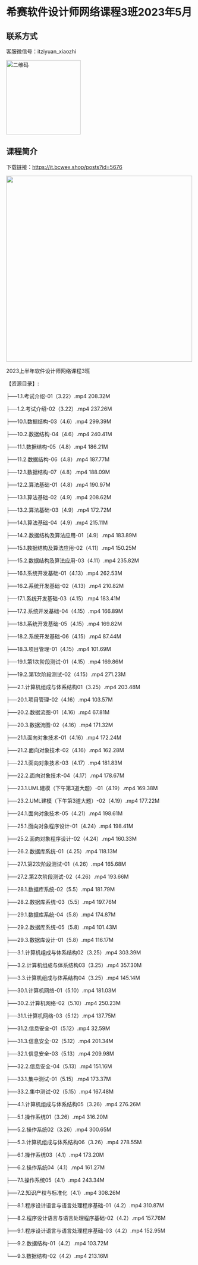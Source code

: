 # 希赛软件设计师网络课程3班2023年5月

## 联系方式

客服微信号：itziyuan_xiaozhi

<img src="https://ziyuanyun.oss-cn-guangzhou.aliyuncs.com/common/20240614073449/666b82192834a.jpg" width="200" height="200" alt="二维码">

## 课程简介

下载链接：https://it.bcwex.shop/posts?id=5676

<img src="https://ziyuanyun.oss-cn-guangzhou.aliyuncs.com/yun/20241201164042/674c210a03256.jpg" width="500" alt="">

  2023上半年软件设计师网络课程3班



 【资源目录】:

 ├──1.1.考试介绍-01（3.22）.mp4 208.32M

 ├──1.2.考试介绍-02（3.22）.mp4 237.26M

 ├──10.1.数据结构-03（4.6）.mp4 299.39M

 ├──10.2.数据结构-04（4.6）.mp4 240.41M

 ├──11.1.数据结构-05（4.8）.mp4 186.21M

 ├──11.2.数据结构-06（4.8）.mp4 187.77M

 ├──12.1.数据结构-07（4.8）.mp4 188.09M

 ├──12.2.算法基础-01（4.8）.mp4 190.97M

 ├──13.1.算法基础-02（4.9）.mp4 208.62M

 ├──13.2.算法基础-03（4.9）.mp4 172.72M

 ├──14.1.算法基础-04（4.9）.mp4 215.11M

 ├──14.2.数据结构及算法应用-01（4.9）.mp4 183.89M

 ├──15.1.数据结构及算法应用-02（4.11）.mp4 150.25M

 ├──15.2.数据结构及算法应用-03（4.11）.mp4 235.82M

 ├──16.1.系统开发基础-01（4.13）.mp4 262.53M

 ├──16.2.系统开发基础-02（4.13）.mp4 210.82M

 ├──17.1.系统开发基础-03（4.15）.mp4 183.41M

 ├──17.2.系统开发基础-04（4.15）.mp4 166.89M

 ├──18.1.系统开发基础-05（4.15）.mp4 169.82M

 ├──18.2.系统开发基础-06（4.15）.mp4 87.44M

 ├──18.3.项目管理-01（4.15）.mp4 101.69M

 ├──19.1.第1次阶段测试-01（4.15）.mp4 169.86M

 ├──19.2.第1次阶段测试-02（4.15）.mp4 271.23M

 ├──2.1.计算机组成与体系结构01（3.25）.mp4 203.48M

 ├──20.1.项目管理-02（4.16）.mp4 103.57M

 ├──20.2.数据流图-01（4.16）.mp4 67.81M

 ├──20.3.数据流图-02（4.16）.mp4 171.32M

 ├──21.1.面向对象技术-01（4.16）.mp4 172.24M

 ├──21.2.面向对象技术-02（4.16）.mp4 162.28M

 ├──22.1.面向对象技术-03（4.17）.mp4 181.83M

 ├──22.2.面向对象技术-04（4.17）.mp4 178.67M

 ├──23.1.UML建模（下午第3道大题）-01（4.19）.mp4 169.38M

 ├──23.2.UML建模（下午第3道大题）-02（4.19）.mp4 177.22M

 ├──24.1.面向对象技术-05（4.21）.mp4 198.61M

 ├──25.1.面向对象程序设计-01（4.24）.mp4 198.41M

 ├──25.2.面向对象程序设计-02（4.24）.mp4 160.33M

 ├──26.2.数据库系统-01（4.25）.mp4 118.13M

 ├──27.1.第2次阶段测试-01（4.26）.mp4 165.68M

 ├──27.2.第2次阶段测试-02（4.26）.mp4 193.66M

 ├──28.1.数据库系统-02（5.5）.mp4 181.79M

 ├──28.2.数据库系统-03（5.5）.mp4 197.76M

 ├──29.1.数据库系统-04（5.8）.mp4 174.87M

 ├──29.2.数据库系统-05（5.8）.mp4 101.43M

 ├──29.3.数据库设计-01（5.8）.mp4 116.17M

 ├──3.1.计算机组成与体系结构02（3.25）.mp4 303.39M

 ├──3.2.计算机组成与体系结构03（3.25）.mp4 357.30M

 ├──3.3.计算机组成与体系结构04（3.25）.mp4 145.14M

 ├──30.1.计算机网络-01（5.10）.mp4 181.03M

 ├──30.2.计算机网络-02（5.10）.mp4 250.23M

 ├──31.1.计算机网络-03（5.12）.mp4 137.75M

 ├──31.2.信息安全-01（5.12）.mp4 32.59M

 ├──31.3.信息安全-02（5.12）.mp4 201.34M

 ├──32.1.信息安全-03（5.13）.mp4 209.98M

 ├──32.2.信息安全-04（5.13）.mp4 151.16M

 ├──33.1.集中测试-01（5.15）.mp4 173.37M

 ├──33.2.集中测试-02（5.15）.mp4 167.48M

 ├──4.1.计算机组成与体系结构05（3.26）.mp4 276.26M

 ├──5.1.操作系统01（3.26）.mp4 316.20M

 ├──5.2.操作系统02（3.26）.mp4 300.65M

 ├──5.3.计算机组成与体系结构06（3.26）.mp4 278.55M

 ├──6.1.操作系统03（4.1）.mp4 173.20M

 ├──6.2.操作系统04（4.1）.mp4 161.27M

 ├──7.1.操作系统05（4.1）.mp4 243.34M

 ├──7.2.知识产权与标准化（4.1）.mp4 308.26M

 ├──8.1.程序设计语言与语言处理程序基础-01（4.2）.mp4 310.87M

 ├──8.2.程序设计语言与语言处理程序基础-02（4.2）.mp4 157.76M

 ├──9.1.程序设计语言与语言处理程序基础-03（4.2）.mp4 152.95M

 ├──9.2.数据结构-01（4.2）.mp4 103.72M

 └──9.3.数据结构-02（4.2）.mp4 213.16M

 &nbsp;

  